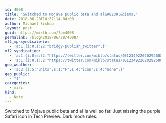 ```yaml
---
id: 4008
title: 'Switched to Mojave public beta and al&#8230;&diams;'
date: 2018-06-28T10:57:14-04:00
author: Michael Bishop
layout: post
guid: https://miklb.com/?p=4008
permalink: /blog/2018/06/28/4008/
mf2_mp-syndicate-to:
  - 'a:1:{i:0;s:22:"bridgy-publish_twitter";}'
mf2_syndication:
  - 'a:1:{i:0;s:52:"https://twitter.com/miklb/status/1012349220202926080";}'
  - 'a:1:{i:0;s:52:"https://twitter.com/miklb/status/1012349220202926080";}'
geo_weather:
  - 'a:2:{s:5:"units";s:1:"F";s:4:"icon";s:4:"none";}'
geo_public:
  - "1"
categories:
  - misc
kind:
  - Note
---
```

Switched to Mojave public beta and all is well so far. Just missing the purple Safari icon in Tech Preview.  Dark mode rules.